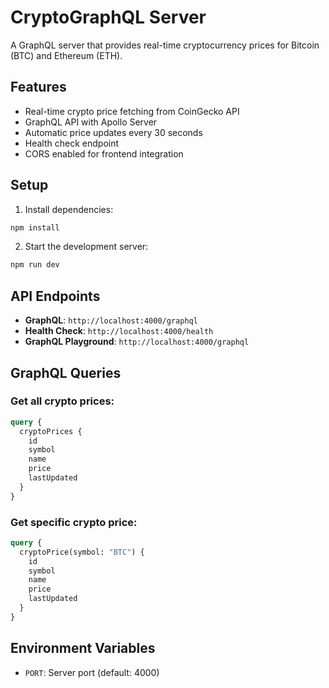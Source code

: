 # CryptoGraphQL Server

A GraphQL server that provides real-time cryptocurrency prices for Bitcoin (BTC) and Ethereum (ETH).

## Features

- Real-time crypto price fetching from CoinGecko API
- GraphQL API with Apollo Server
- Automatic price updates every 30 seconds
- Health check endpoint
- CORS enabled for frontend integration

## Setup

1. Install dependencies:

```bash
npm install
```

2. Start the development server:

```bash
npm run dev
```

## API Endpoints

- **GraphQL**: `http://localhost:4000/graphql`
- **Health Check**: `http://localhost:4000/health`
- **GraphQL Playground**: `http://localhost:4000/graphql`

## GraphQL Queries

### Get all crypto prices:

```graphql
query {
  cryptoPrices {
    id
    symbol
    name
    price
    lastUpdated
  }
}
```

### Get specific crypto price:

```graphql
query {
  cryptoPrice(symbol: "BTC") {
    id
    symbol
    name
    price
    lastUpdated
  }
}
```

## Environment Variables

- `PORT`: Server port (default: 4000)
